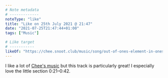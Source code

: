 ```yaml
---
# Note metadata
# -------------
noteType: "like"
title: "Like on 25th July 2021 @ 21:47"
date: "2021-07-25T21:47:44+01:00"
tags: ["Music"]

# Like target
# -----------
likeOf: "https://chee.snoot.club/music/song/out-of-ones-element-in-ones-cupsmp3"
---
```


I like a lot of [Chee's music](https://chee.snoot.club/music/) but this track is particularly great! I especially love the little section 0:21–0:42.
